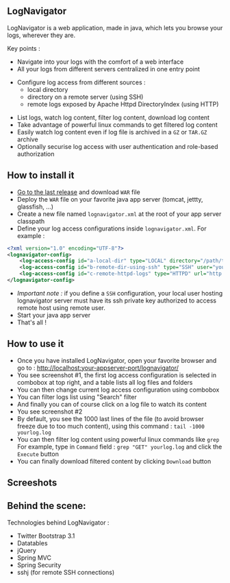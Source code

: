 ## LogNavigator

LogNavigator is a web application, made in java, which lets you browse your logs, wherever they are.

Key points :
* Navigate into your logs with the comfort of a web interface
* All your logs from different servers centralized in one entry point
- Configure log access from different sources : 
    - local directory
    - directory on a remote server (using SSH)
    - remote logs exposed by Apache Httpd DirectoryIndex (using HTTP)
* List logs, watch log content, filter log content, download log content
* Take advantage of powerful linux commands to get filtered log content
* Easily watch log content even if log file is archived in a `GZ` or `TAR.GZ` archive
* Optionally securise log access with user authentication and role-based authorization


## How to install it

- [Go to the last release](https://github.com/fbaligand/lognavigator/releases/latest) and download `WAR` file
- Deploy the `WAR` file on your favorite java app server (tomcat, jettty, glassfish, ...)
- Create a new file named `lognavigator.xml` at the root of your app server classpath
- Define your log access configurations inside `lognavigator.xml`. For example :
```xml
<?xml version="1.0" encoding="UTF-8"?>
<lognavigator-config>
    <log-access-config id="a-local-dir" type="LOCAL" directory="/path/to/logs" display-group="local-configs" />
    <log-access-config id="b-remote-dir-using-ssh" type="SSH" user="your-user" host="remote-host" directory="/path/to/logs" display-group="remote-configs" />
    <log-access-config id="c-remote-httpd-logs" type="HTTPD" url="http://archive.apache.org/dist/tomcat/" display-group="httpd-configs" />
</lognavigator-config>
```
- _Important note :_ if you define a `SSH` configuration, your local user hosting lognavigator server must have its ssh private key authorized to access remote host using remote user.
- Start your java app server
- That's all !


## How to use it 

- Once you have installed LogNavigator, open your favorite browser and go to :
[http://localhost:your-appserver-port/lognavigator/](http://localhost:your-appserver-port/lognavigator/)
- You see screenshot #1, the first log access configuration is selected in combobox at top right, and a table lists all log files and folders
- You can then change current log access configuration using combobox
- You can filter logs list using "Search" filter
- And finally you can of course click on a log file to watch its content
- You see screenshot #2
- By default, you see the 1000 last lines of the file (to avoid browser freeze due to too much content), using this command : `tail -1000 yourlog.log`
- You can then filter log content using powerful linux commands like `grep`
For example, type in `Command` field : `grep "GET" yourlog.log`
and click the `Execute` button
- You can finally download filtered content by clicking `Download` button


## Screeshots

## Behind the scene: 

Technologies behind LogNavigator :
- Twitter Bootstrap 3.1
- Datatables
- jQuery
- Spring MVC
- Spring Security
- sshj (for remote SSH connections)
